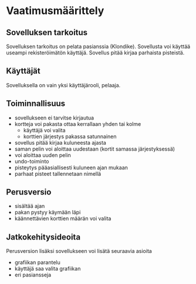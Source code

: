 # Vaatimusmäärittely

## Sovelluksen tarkoitus
Sovelluksen tarkoitus on pelata pasianssia (Klondike). Sovellusta voi käyttää useampi rekisteröimätön käyttäjä. Sovellus pitää kirjaa parhaista pisteistä.

## Käyttäjät
Sovelluksella on vain yksi käyttäjärooli, pelaaja.

## Toiminnallisuus
- sovellukseen ei tarvitse kirjautua
- kortteja voi pakasta ottaa kerrallaan yhden tai kolme
  - käyttäjä voi valita
  - korttien järjestys pakassa satunnainen
- sovellus pitää kirjaa kuluneesta ajasta
- saman pelin voi aloittaa uudestaan (kortit samassa järjestyksessä)
- voi aloittaa uuden pelin
- undo-toiminto
- pisteytys pääasiallisesti kuluneen ajan mukaan
- parhaat pisteet tallennetaan nimellä

## Perusversio
- sisältää ajan
- pakan pystyy käymään läpi
- käännettävien korttien määrän voi valita

## Jatkokehitysideoita
Perusversion lisäksi sovellukseen voi lisätä seuraavia asioita
- grafiikan parantelu
- käyttäjä saa valita grafiikan
- eri pasiansseja
